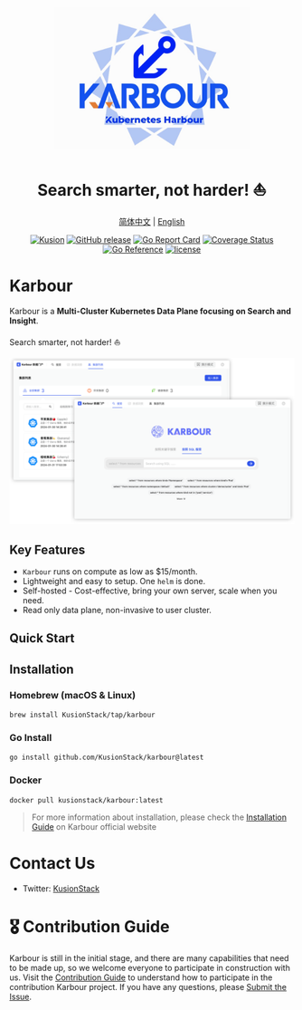 <div align="center">
<p></p><p></p>
<p>
    <img height="250px" src="assets/img/logo.jpg">
</p>
<h1>Search smarter, not harder! ⛵️</h1>

[简体中文](https://github.com/KusionStack/karbour/blob/main/README-zh.md) | [English](https://github.com/KusionStack/karbour/blob/main/README.md)

[![Kusion](https://github.com/KusionStack/kusion/actions/workflows/release.yaml/badge.svg)](https://github.com/KusionStack/kusion/actions/workflows/release.yaml)
[![GitHub release](https://img.shields.io/github/release/KusionStack/kusion.svg)](https://github.com/KusionStack/kusion/releases)
[![Go Report Card](https://goreportcard.com/badge/github.com/KusionStack/kusion)](https://goreportcard.com/report/github.com/KusionStack/kusion)
[![Coverage Status](https://coveralls.io/repos/github/KusionStack/kusion/badge.svg)](https://coveralls.io/github/KusionStack/kusion)
[![Go Reference](https://pkg.go.dev/badge/github.com/KusionStack/kusion.svg)](https://pkg.go.dev/github.com/KusionStack/kusion)
[![license](https://img.shields.io/github/license/KusionStack/kusion.svg)](https://github.com/KusionStack/kusion/blob/main/LICENSE)

<!-- TODO: Uncomment when the repository is publicly. -->

<!-- [![Karbour](https://github.com/KarbourStack/karbour/actions/workflows/release.yaml/badge.svg)](https://github.com/KarbourStack/karbour/actions/workflows/release.yaml) -->

<!-- [![GitHub release](https://img.shields.io/github/release/KusionStack/karbour.svg)](https://github.com/KusionStack/karbour/releases) -->

<!-- [![Go Report Card](https://goreportcard.com/badge/github.com/KusionStack/karbour)](https://goreportcard.com/report/github.com/KusionStack/karbour) -->

<!-- [![Coverage Status](https://coveralls.io/repos/github/KusionStack/karbour/badge.svg)](https://coveralls.io/github/KusionStack/karbour) -->

<!-- [![Go Reference](https://pkg.go.dev/badge/github.com/KusionStack/karbour.svg)](https://pkg.go.dev/github.com/KusionStack/karbour) -->

<!-- [![license](https://img.shields.io/github/license/KusionStack/karbour.svg)](https://github.com/KusionStack/karbour/blob/main/LICENSE) -->

</div>

# Karbour

Karbour is a **Multi-Cluster Kubernetes Data Plane focusing on Search and Insight**.

Search smarter, not harder! ⛵️

![](assets/img/karbour-home.png)

## Key Features

-   `Karbour` runs on compute as low as $15/month.
-   Lightweight and easy to setup. One `helm` is done.
-   Self-hosted - Cost-effective, bring your own server, scale when you need.
-   Read only data plane, non-invasive to user cluster.

<!-- - HTTPS/TLS out-of-the-box with auto generated [Let's Encrypt](https://letsencrypt.org/) certificates. -->

## Quick Start

## Installation

### Homebrew (macOS & Linux)

```shell
brew install KusionStack/tap/karbour
```

### Go Install

```shell
go install github.com/KusionStack/karbour@latest
```

### Docker

```
docker pull kusionstack/karbour:latest
```

> For more information about installation, please check the [Installation Guide](https://karbour.com/docs/user_docs/getting-started/install) on Karbour official website

# Contact Us

-   Twitter: [KusionStack](https://twitter.com/KusionStack)

<!-- - Slack: [Kusionstack](https://join.slack.com/t/karbour/shared_invite/zt-19lqcc3a9-_kTNwagaT5qwBE~my5Lnxg) -->

<!-- - DingTalk (Chinese): 42753001 -->

<!-- - Wechat Group (Chinese) -->

  <!-- <img src="docs/wx_spark.jpg" width="200" height="200"/> -->

# 🎖︎ Contribution Guide

Karbour is still in the initial stage, and there are many capabilities that need to be made up, so we welcome everyone to participate in construction with us. Visit the [Contribution Guide](CONTRIBUTING.md) to understand how to participate in the contribution Karbour project. If you have any questions, please [Submit the Issue](https://github.com/KusionStack/karbour/issues).
